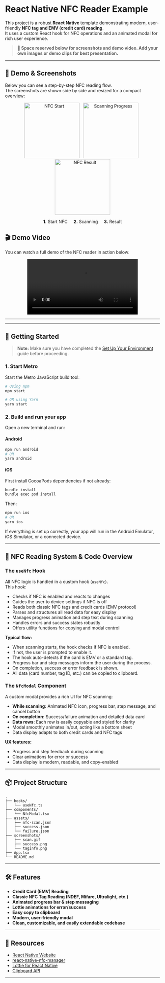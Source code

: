 # React Native NFC Reader Example

This project is a robust **React Native** template demonstrating modern, user-friendly **NFC tag and EMV (credit card) reading**.  
It uses a custom React hook for NFC operations and an animated modal for rich user experience.

> **🚩 Space reserved below for screenshots and demo video. Add your own images or demo clips for best presentation.**

---

## 📸 Demo & Screenshots

Below you can see a step-by-step NFC reading flow.  
The screenshots are shown side by side and resized for a compact overview:

<p align="center">
  <img src="https://github.com/user-attachments/assets/b76761d1-f93f-416e-9704-02e98fedb969" alt="NFC Start" width="180" style="display:inline-block; margin-right:8px;" />
  <img src="https://github.com/user-attachments/assets/c2fe56e6-6406-4c39-9eba-0ec4dbad268c" alt="Scanning Progress" width="180" style="display:inline-block; margin-right:8px;" />
  <img src="https://github.com/user-attachments/assets/0157adbb-f029-444b-898f-08ece72a2dd7" alt="NFC Result" width="180" style="display:inline-block;" />
</p>

<p align="center">
  <b>1.</b> Start NFC  &nbsp;&nbsp;&nbsp;
  <b>2.</b> Scanning  &nbsp;&nbsp;&nbsp;
  <b>3.</b> Result
</p>


## 🎬 Demo Video

You can watch a full demo of the NFC reader in action below:

<p align="center">
  <video src="https://github.com/user-attachments/assets/761924eb-e72f-400a-88c3-ec74d9a02877" controls width="360"></video>
</p>

---

---

## 🚀 Getting Started

> **Note:** Make sure you have completed the [Set Up Your Environment](https://reactnative.dev/docs/set-up-your-environment) guide before proceeding.

### 1. Start Metro

Start the Metro JavaScript build tool:

```sh
# Using npm
npm start

# OR using Yarn
yarn start
```

### 2. Build and run your app

Open a new terminal and run:

#### Android

```sh
npm run android
# OR
yarn android
```

#### iOS

First install CocoaPods dependencies if not already:

```sh
bundle install
bundle exec pod install
```

Then:

```sh
npm run ios
# OR
yarn ios
```

If everything is set up correctly, your app will run in the Android Emulator, iOS Simulator, or a connected device.

---

## 📖 NFC Reading System & Code Overview

### The `useNfc` Hook

All NFC logic is handled in a custom hook (`useNfc`).  
This hook:
- Checks if NFC is enabled and reacts to changes
- Guides the user to device settings if NFC is off
- Reads both classic NFC tags and credit cards (EMV protocol)
- Parses and structures all read data for easy display
- Manages progress animation and step text during scanning
- Handles errors and success states robustly
- Offers utility functions for copying and modal control

**Typical flow:**
- When scanning starts, the hook checks if NFC is enabled.
- If not, the user is prompted to enable it.
- The hook auto-detects if the card is EMV or a standard tag.
- Progress bar and step messages inform the user during the process.
- On completion, success or error feedback is shown.
- All data (card number, tag ID, etc.) can be copied to clipboard.

### The `NfcModal` Component

A custom modal provides a rich UI for NFC scanning:
- **While scanning:** Animated NFC icon, progress bar, step message, and cancel button
- **On completion:** Success/failure animation and detailed data card
- **Data rows:** Each row is easily copyable and styled for clarity
- Modal smoothly animates in/out, acting like a bottom sheet
- Data display adapts to both credit cards and NFC tags

**UX features:**
- Progress and step feedback during scanning
- Clear animations for error or success
- Data display is modern, readable, and copy-enabled

---

## 📦 Project Structure

```
.
├── hooks/
│   └── useNfc.ts
├── components/
│   └── NfcModal.tsx
├── assets/
│   ├── nfc-scan.json
│   ├── success.json
│   └── failure.json
├── screenshots/
│   ├── scan.gif
│   ├── success.png
│   └── taginfo.png
├── App.tsx
└── README.md
```

---

## 🛠 Features

- **Credit Card (EMV) Reading**
- **Classic NFC Tag Reading (NDEF, Mifare, Ultralight, etc.)**
- **Animated progress bar & step messaging**
- **Lottie animations for error/success**
- **Easy copy to clipboard**
- **Modern, user-friendly modal**
- **Clean, customizable, and easily extendable codebase**

---

## 🔗 Resources

- [React Native Website](https://reactnative.dev)
- [react-native-nfc-manager](https://github.com/revtel/react-native-nfc-manager)
- [Lottie for React Native](https://github.com/lottie-react-native/lottie-react-native)
- [Clipboard API](https://github.com/react-native-clipboard/clipboard)

---
